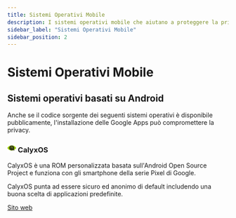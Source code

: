 ```yaml
---
title: Sistemi Operativi Mobile
description: I sistemi operativi mobile che aiutano a proteggere la privacy.
sidebar_label: "Sistemi Operativi Mobile"
sidebar_position: 2
---
```


# Sistemi Operativi Mobile

## Sistemi operativi basati su Android

Anche se il codice sorgente dei seguenti sistemi operativi è disponibile pubblicamente, l'installazione delle Google Apps può compromettere la privacy.

### <img src="../../static/img/strumenti/calyxos-logo.svg" width="20" /> CalyxOS

CalyxOS è una ROM personalizzata basata sull'Android Open Source Project e funziona con gli smartphone della serie Pixel di Google.

CalyxOS punta ad essere sicuro ed anonimo di default includendo una buona scelta di applicazioni predefinite.

<a href="https://calyxos.org/" target="_blank">Sito web</a>

